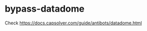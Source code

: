 # bypass-datadome
Check https://docs.capsolver.com/guide/antibots/datadome.html
                                                                                              